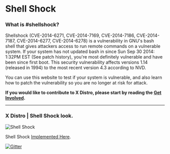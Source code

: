 # Shell Shock


### What is #shellshock?

Shellshock (CVE-2014-6271, CVE-2014-7169, CVE-2014-7186, CVE-2014-7187, CVE-2014-6277, CVE-2014-6278) is a vulnerability in GNU's bash shell that gives attackers access to run remote commands on a vulnerable system. If your system has not updated bash in since Sun Sep 30 2014: 1:32PM EST (See patch history), you're most definitely vulnerable and have been since first boot. This security vulnerability affects versions 1.14 (released in 1994) to the most recent version 4.3 according to NVD.

You can use this website to test if your system is vulnerable, and also learn how to patch the vulnerability so you are no longer at risk for attack.

**If you would like to contribute to X Distro, please start by reading the [Get Involved](http://xdistro.xyz/get-involved/).**

------

### X Distro | Shell Shock look.

![Shell Shock](http://xdistro.xyz/wp-content/uploads/2015/08/Shell-Shock.png)

Shell Shock [Implemented Here](http://xdistro.xyz/shellshock/).

[![Gitter](https://badges.gitter.im/JoinChat.svg)](https://gitter.im/xdistro/xdistro)
